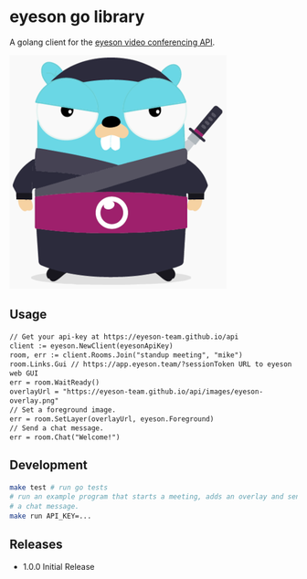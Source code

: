 
# eyeson go library

A golang client for the [eyeson video conferencing
API](https://eyeson-team.github.io/api/api-reference/).

![eyeson ninja gopher](eyeson_go_ninja.png)

## Usage

```golang
// Get your api-key at https://eyeson-team.github.io/api
client := eyeson.NewClient(eyesonApiKey)
room, err := client.Rooms.Join("standup meeting", "mike")
room.Links.Gui // https://app.eyeson.team/?sessionToken URL to eyeson web GUI
err = room.WaitReady()
overlayUrl = "https://eyeson-team.github.io/api/images/eyeson-overlay.png"
// Set a foreground image.
err = room.SetLayer(overlayUrl, eyeson.Foreground)
// Send a chat message.
err = room.Chat("Welcome!")
```

## Development

```sh
make test # run go tests
# run an example program that starts a meeting, adds an overlay and sends
# a chat message.
make run API_KEY=...
```

## Releases

- 1.0.0 Initial Release
